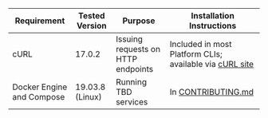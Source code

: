 
| Requirement               | Tested Version  | Purpose                            | Installation Instructions                                                   |
|---------------------------|-----------------|------------------------------------|-----------------------------------------------------------------------------|
| cURL                      | 17.0.2          | Issuing requests on HTTP endpoints | Included in most Platform CLIs; available via [cURL site](https://curl.se/) |
| Docker Engine and Compose | 19.03.8 (Linux) | Running TBD services               | In [CONTRIBUTING.md](./CONTRIBUTING.md)                                     |
